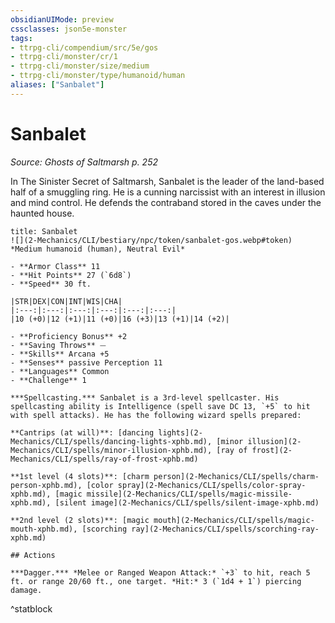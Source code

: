 ```yaml
---
obsidianUIMode: preview
cssclasses: json5e-monster
tags:
- ttrpg-cli/compendium/src/5e/gos
- ttrpg-cli/monster/cr/1
- ttrpg-cli/monster/size/medium
- ttrpg-cli/monster/type/humanoid/human
aliases: ["Sanbalet"]
---
```

# Sanbalet
*Source: Ghosts of Saltmarsh p. 252*  


In The Sinister Secret of Saltmarsh, Sanbalet is the leader of the land-based half of a smuggling ring. He is a cunning narcissist with an interest in illusion and mind control. He defends the contraband stored in the caves under the haunted house.

```ad-statblock
title: Sanbalet
![](2-Mechanics/CLI/bestiary/npc/token/sanbalet-gos.webp#token)
*Medium humanoid (human), Neutral Evil*

- **Armor Class** 11 
- **Hit Points** 27 (`6d8`) 
- **Speed** 30 ft.

|STR|DEX|CON|INT|WIS|CHA|
|:---:|:---:|:---:|:---:|:---:|:---:|
|10 (+0)|12 (+1)|11 (+0)|16 (+3)|13 (+1)|14 (+2)|

- **Proficiency Bonus** +2
- **Saving Throws** ⏤
- **Skills** Arcana +5
- **Senses** passive Perception 11
- **Languages** Common
- **Challenge** 1

***Spellcasting.*** Sanbalet is a 3rd-level spellcaster. His spellcasting ability is Intelligence (spell save DC 13, `+5` to hit with spell attacks). He has the following wizard spells prepared:

**Cantrips (at will)**: [dancing lights](2-Mechanics/CLI/spells/dancing-lights-xphb.md), [minor illusion](2-Mechanics/CLI/spells/minor-illusion-xphb.md), [ray of frost](2-Mechanics/CLI/spells/ray-of-frost-xphb.md)

**1st level (4 slots)**: [charm person](2-Mechanics/CLI/spells/charm-person-xphb.md), [color spray](2-Mechanics/CLI/spells/color-spray-xphb.md), [magic missile](2-Mechanics/CLI/spells/magic-missile-xphb.md), [silent image](2-Mechanics/CLI/spells/silent-image-xphb.md)

**2nd level (2 slots)**: [magic mouth](2-Mechanics/CLI/spells/magic-mouth-xphb.md), [scorching ray](2-Mechanics/CLI/spells/scorching-ray-xphb.md)

## Actions

***Dagger.*** *Melee or Ranged Weapon Attack:* `+3` to hit, reach 5 ft. or range 20/60 ft., one target. *Hit:* 3 (`1d4 + 1`) piercing damage.
```
^statblock